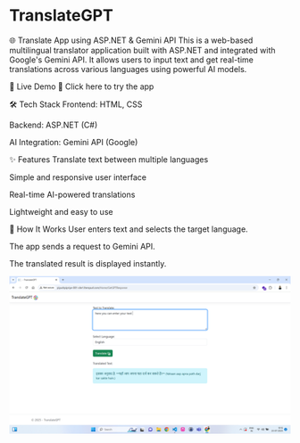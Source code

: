 # TranslateGPT
🌐 Translate App using ASP.NET & Gemini API
This is a web-based multilingual translator application built with ASP.NET and integrated with Google's Gemini API. It allows users to input text and get real-time translations across various languages using powerful AI models.

🚀 Live Demo
🔗 Click here to try the app

🛠️ Tech Stack
Frontend: HTML, CSS

Backend: ASP.NET (C#)

AI Integration: Gemini API (Google)

✨ Features
Translate text between multiple languages

Simple and responsive user interface

Real-time AI-powered translations

Lightweight and easy to use

📌 How It Works
User enters text and selects the target language.

The app sends a request to Gemini API.

The translated result is displayed instantly.


![PHPTestGen Screenshot](Screenshot%20(309).png)

